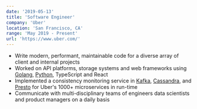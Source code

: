 ```yaml
---
date: '2019-05-13'
title: 'Software Engineer'
company: 'Uber'
location: 'San Francisco, CA'
range: 'May 2019 - Present'
url: 'https://www.uber.com/'
---
```


- Write modern, performant, maintainable code for a diverse array of client and internal projects
- Worked on API platforms, storage systems and web frameworks using [Golang](http://golang.org/), [Python](https://www.python.org/), TypeScript and React
- Implemented a consistency monitoring service in [Kafka](https://kafka.apache.org/), [Cassandra](https://cassandra.apache.org/), and [Presto](https://prestodb.io/) for Uber's 1000+ microservices in run-time
- Communicate with multi-disciplinary teams of engineers data scientists and product managers on a daily basis
